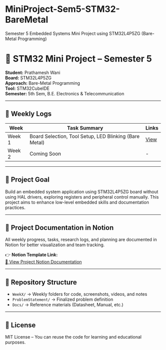 # MiniProject-Sem5-STM32-BareMetal
Semester 5 Embedded Systems Mini Project using STM32L4P5ZG (Bare-Metal Programming)

# 📘 STM32 Mini Project – Semester 5

**Student:** Prathamesh Wani  
**Board:** STM32L4P5ZG  
**Approach:** Bare-Metal Programming  
**Tool:** STM32CubeIDE  
**Semester:** 5th Sem, B.E. Electronics & Telecommunication

---

## 📅 Weekly Logs

| Week | Task Summary | Links |
|------|---------------|-------|
| Week 1 | Board Selection, Tool Setup, LED Blinking (Bare Metal) | [View](./Week1/README.md) |
| Week 2 | Coming Soon | - |

---

## 🔧 Project Goal

Build an embedded system application using STM32L4P5ZG board without using HAL drivers, exploring registers and peripheral control manually. This project aims to enhance low-level embedded skills and documentation practices.

---

## 📓 Project Documentation in Notion

All weekly progress, tasks, research logs, and planning are documented in Notion for better visualization and team tracking.

👉 **Notion Template Link:**  
[📘 View Project Notion Documentation]([https://www.notion.so/your-notion-link-here](https://www.notion.so/Mini-Project-Weekly-Log-Embedded-Systems-22fd5e68aa1780f4bacfd44b15a03610?source=copy_link))

---



## 📂 Repository Structure

- `WeekX/` → Weekly folders for code, screenshots, videos, and notes  
- `ProblemStatement/` → Finalized problem definition  
- `Docs/` → Reference materials (Datasheet, Manual, etc.)

---

## 📜 License

MIT License – You can reuse the code for learning and educational purposes.
